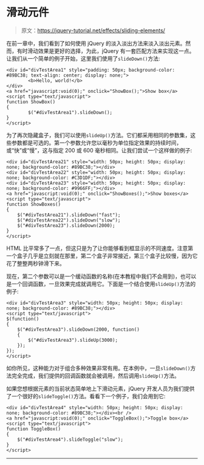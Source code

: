 # 滑动元件

> 原文：<https://jquery-tutorial.net/effects/sliding-elements/>

在前一章中，我们看到了如何使用 jQuery 的淡入淡出方法来淡入淡出元素。然而，有时滑动效果是更好的选择，为此，jQuery 有一套匹配方法来实现这一点。让我们从一个简单的例子开始，这里我们使用了`slideDown()`方法:

```
<div id="divTestArea1" style="padding: 50px; background-color: #89BC38; text-align: center; display: none;">
        <b>Hello, world!</b>
</div>
<a href="javascript:void(0);" onclick="ShowBox();">Show box</a>
<script type="text/javascript">
function ShowBox()
{
        $("#divTestArea1").slideDown();
}
</script>
```

为了再次隐藏盒子，我们可以使用`slideUp()`方法。它们都采用相同的参数集，这些参数都是可选的。第一个参数允许您以毫秒为单位指定效果的持续时间，或“快”或“慢”，这与指定 200 或 600 毫秒相同。让我们尝试一个这样做的例子:

```
<div id="divTestArea21" style="width: 50px; height: 50px; display: none; background-color: #89BC38;"></div>
<div id="divTestArea22" style="width: 50px; height: 50px; display: none; background-color: #C3D1DF;"></div>
<div id="divTestArea23" style="width: 50px; height: 50px; display: none; background-color: #9966FF;"></div>
<a href="javascript:void(0);" onclick="ShowBoxes();">Show boxes</a>
<script type="text/javascript">
function ShowBoxes()
{
	$("#divTestArea21").slideDown("fast");
	$("#divTestArea22").slideDown("slow");
	$("#divTestArea23").slideDown(2000);
}
</script>
```

HTML 比平常多了一点，但这只是为了让你能够看到框显示的不同速度。注意第一个盒子几乎是立刻就在那里，第二个盒子非常接近，第三个盒子比较慢，因为它花了整整两秒钟滑下来。

现在，第二个参数可以是一个缓动函数的名称(在本教程中我们不会用到)，也可以是一个回调函数，一旦效果完成就调用它。下面是一个结合使用`slideUp()`方法的例子:

<input type="hidden" name="IL_IN_ARTICLE">

```
<div id="divTestArea3" style="width: 50px; height: 50px; display: none; background-color: #89BC38;"></div>
<script type="text/javascript">
$(function()
{
	$("#divTestArea3").slideDown(2000, function()
	{
		$("#divTestArea3").slideUp(3000);
	});
});
</script>
```

如你所见，这种能力对于组合多种效果非常有用。在本例中，一旦`slideDown()`方法完全完成，我们提供的回调函数就会被调用，然后调用`slideUp()`方法。

如果您想根据元素的当前状态简单地上下滑动元素，jQuery 开发人员为我们提供了一个很好的`slideToggle()`方法。看看下一个例子，我们会用到它:

```
<div id="divTestArea4" style="width: 50px; height: 50px; display: none; background-color: #89BC38;"></div><br />
<a href="javascript:void(0);" onclick="ToggleBox();">Toggle box</a>
<script type="text/javascript">
function ToggleBox()
{
	$("#divTestArea4").slideToggle("slow");	
}
</script>
```

* * *